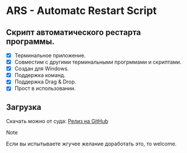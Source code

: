 # ARS - Automatc Restart Script

## Скрипт автоматического рестарта программы.
- [x] Терминальное приложение.
- [x] Совместим с другими терминальными прогрммами и скриптами.
- [x] Создан для Windows.
- [x] Поддержка команд.
- [x] Поддержка Drag & Drop.
- [x] Прост в использовании.

## Загрузка
Скачать можно от суда: [Релиз на GitHub](https://github.com/MaDestros/ARS/releases)

> [!NOTE]
> Если вы испытываете жгучее желание доработать это, то welcome.
